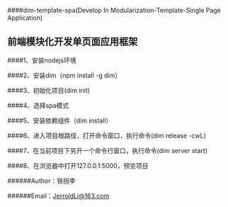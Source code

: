 ####dim-template-spa(Develop In Modularization-Template-Single Page Application)

前端模块化开发单页面应用框架
-------------
####1、安装nodejs环境

####2、安装dim（npm install -g dim）

####3、初始化项目(dim init)

####4、选择spa模式

####5、安装依赖组件（dim install）

####6、进入项目根路径，打开命令窗口，执行命令(dim release -cwL)

####7、在当前项目下另开一个命令行窗口，执行命令(dim server start)

####8、在浏览器中打开127.0.0.1:5000，预览项目





######Author：铁拐李

######Email：JerroldLi@163.com

